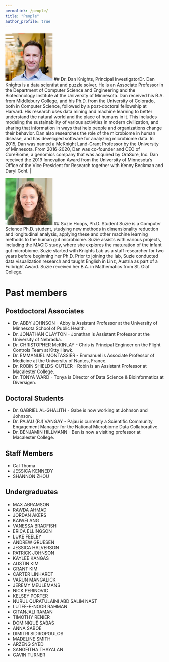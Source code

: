 ```yaml
---
permalink: /people/
title: "People"
author_profile: true
---
```


<img src="/images/profile-200.png" alt="Dan Knights" width="150" />
## Dr. Dan Knights, Principal Investigator​
Dr. Dan Knights is a data scientist and puzzle solver. He is an Associate Professor in the Department of Computer Science and Engineering and the Biotechnology Institute at the University of Minnesota. Dan received his B.A. from Middlebury College, and his Ph.D. from the University of Colorado, both in Computer Science, followed by a post-doctoral fellowship at Harvard. His research uses data mining and machine learning to better understand the natural world and the place of humans in it. This includes modeling the sustainability of various activities in modern civilization, and sharing that information in ways that help people and organizations change their behavior. Dan also researches the role of the microbiome in human disease, and has developed software for analyzing microbiome data. In 2015, Dan was named a McKnight Land-Grant Professor by the University of Minnesota. From 2016-2020, Dan was co-founder and CEO of CoreBiome, a genomics company that was acquired by OraSure, Inc. Dan received the 2019 Innovation Award from the University of Minnesota’s Office of the Vice President for Research together with Kenny Beckman and Daryl Gohl. |

<p>
  
</p>

<img src="/images/suziehoops-200.png" alt="Suzie Hoops" width="150" />
## Suzie Hoops, Ph.D. Student
Suzie is a Computer Science Ph.D. student, studying new methods in dimensionality reduction and longitudinal analysis, applying these and other machine learning methods to the human gut microbiome. Suzie assists with various projects, including the MAGIC study, where she explores the maturation of the infant gut microbiome. Suzie started with Knights Lab as a staff researcher for two years before beginning her Ph.D. Prior to joining the lab, Suzie conducted data visualization research and taught English in Linz, Austria as part of a Fulbright Award. Suzie received her B.A. in Mathematics from St. Olaf College.

<p>

</p>

# Past members
## Postdoctoral Associates
* Dr. ABBY JOHNSON - Abby is Assistant Professor at the University of Minnesota School of Public Health.
* Dr. JONATHAN CLAYTON - Jonathan is Assistant Professor at the University of Nebraska.
* Dr. CHRISTOPHER McKINLAY - Chris is Principal Engineer on the Flight Controls Team at Kitty Hawk.
* Dr. EMMANUEL MONTASSIER - Emmanuel is Associate Professor of Medicine at the University of Nantes, France.
* Dr. ROBIN SHIELDS-CUTLER - Robin is an Assistant Professor at Macalester College.
* Dr. TONYA WARD - Tonya is Director of Data Science & Bioinformatics at Diversigen.

## Doctoral Students
* Dr. GABRIEL AL-GHALITH - Gabe is now working at Johnson and Johnson.
* Dr. PAJAU (PJ) VANGAY - Pajau is currently a Scientific Community Engagement Manager for the National Microbiome Data Collaborative.
* Dr. BENJAMIN HILLMANN - Ben is now a visiting professor at Macalester College.

## Staff Members
* Cal Thoma
* JESSICA KENNEDY
* SHANNON ZHOU

## Undergraduates
* MAX ABRAMSON
* RAWDA AHMAD
* JORDAN AKERS
* KAIWEI ANG
* VANESSA BRADFISH
* ERICA ELLINGSON
* LUKE FEELEY
* ANDREW GRUESEN
* JESSICA HALVERSON
* PATRICK JOHNSON
* KAYLEE KANGAS
* AUSTIN KIM
* GRANT KIM
* CARTER LINHARDT
* VARUN MANGALICK
* JEREMY MEULEMANS
* NICK PERINOVIC
* KELSEY PORTER
* NURUL QURATULAINI ABD SALIM NAST
* LUTFE-E-NOOR RAHMAN
* GITANJALI RAMAN
* TIMOTHY RENIER
* DOMINIQUE SABAS
* ANNA SABOE
* DIMITRI SIDIROPOULOS
* MADELINE SMITH
* ARZENG SYED
* SANGEITHA THAYALAN
* GAVIN TURNER
